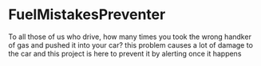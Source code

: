 # FuelMistakesPreventer
To all those of us who drive, how many times you took the wrong handker of gas and pushed it into your car? this problem causes a lot of damage to the car and this project is here to prevent it by alerting once it happens
